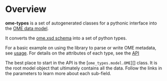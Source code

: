 # Overview

**ome-types** is a set of autogenerated classes for a pythonic interface into
the [OME data model](http://www.openmicroscopy.org/Schemas/OME/2016-06).

It converts the [ome.xsd
schema](https://www.openmicroscopy.org/Schemas/OME/2016-06/ome.xsd) into a set
of python types.

For a basic example on using the library to parse or write OME metadata, see
[usage](usage.md). For details on the attributes of each type, see the
[API](./API/ome_types.md)

The best place to start in the API is the [`ome_types.model.OME`][] class. It is
the root model object that ultimately contains all the data. Follow the links in
the parameters to learn more about each sub-field.
